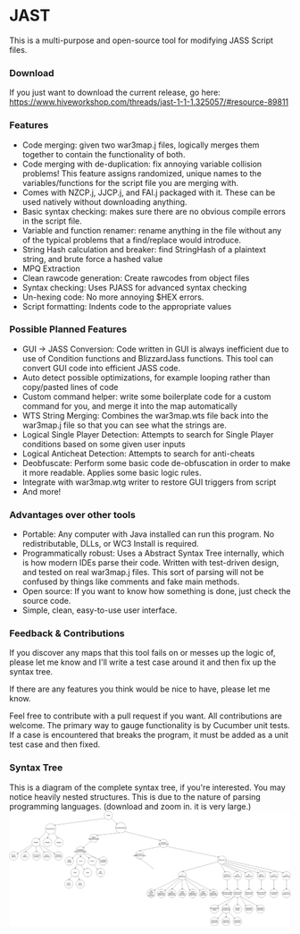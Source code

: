 # JAST

This is a multi-purpose and open-source tool for modifying JASS Script files.


### Download

If you just want to download the current release, go here: https://www.hiveworkshop.com/threads/jast-1-1-1.325057/#resource-89811

### Features

- Code merging: given two war3map.j files, logically merges them together to contain the functionality of both.
- Code merging with de-duplication: fix annoying variable collision problems! This feature assigns randomized, unique names to the variables/functions for the script file you are merging with.
- Comes with NZCP.j, JJCP.j, and FAI.j packaged with it. These can be used natively without downloading anything.
- Basic syntax checking: makes sure there are no obvious compile errors in the script file.
- Variable and function renamer: rename anything in the file without any of the typical problems that a find/replace would introduce.
- String Hash calculation and breaker: find StringHash of a plaintext string, and brute force a hashed value
- MPQ Extraction
- Clean rawcode generation: Create rawcodes from object files
- Syntax checking: Uses PJASS for advanced syntax checking
- Un-hexing code: No more annoying $HEX errors.
- Script formatting: Indents code to the appropriate values

### Possible Planned Features

- GUI -> JASS Conversion: Code written in GUI is always inefficient due to use of Condition functions and BlizzardJass functions. This tool can convert GUI code into efficient JASS code.
- Auto detect possible optimizations, for example looping rather than copy/pasted lines of code
- Custom command helper: write some boilerplate code for a custom command for you, and merge it into the map automatically
- WTS String Merging: Combines the war3map.wts file back into the war3map.j file so that you can see what the strings are.
- Logical Single Player Detection: Attempts to search for Single Player conditions based on some given user inputs
- Logical Anticheat Detection: Attempts to search for anti-cheats
- Deobfuscate: Perform some basic code de-obfuscation in order to make it more readable. Applies some basic logic rules.
- Integrate with war3map.wtg writer to restore GUI triggers from script
- And more!

### Advantages over other tools

- Portable: Any computer with Java installed can run this program. No redistributable, DLLs, or WC3 Install is required.
- Programmatically robust: Uses a Abstract Syntax Tree internally, which is how modern IDEs parse their code. Written with test-driven design, and tested on real war3map.j files. This sort of parsing will not be confused by things like comments and fake main methods.
- Open source: If you want to know how something is done, just check the source code.
- Simple, clean, easy-to-use user interface.

### Feedback & Contributions

If you discover any maps that this tool fails on or messes up the logic of, please let me know and I'll write a test case around it and then fix up the syntax tree.

If there are any features you think would be nice to have, please let me know.

Feel free to contribute with a pull request if you want. All contributions are welcome. The primary way to gauge functionality is by Cucumber unit tests. If a case is encountered that breaks the program, it must be added as a unit test case and then fixed.

### Syntax Tree

This is a diagram of the complete syntax tree, if you're interested. You may notice heavily nested structures. This is due to the nature of parsing programming languages.
(download and zoom in. it is very large.)
![Tree Diagram](JAST.png)